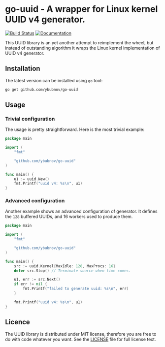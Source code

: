 # go-uuid - A wrapper for Linux kernel UUID v4 generator.

[![Build Status][BuildStatus]](https://travis-ci.org/ybubnov/go-uuid)
[![Documentation][Documentation]](https://godoc.org/github.com/ybubnov/go-uuid)

This UUID library is an yet another attempt to reimplement the wheel, but
instead of outstanding algorithm it wraps the Linux kernel implementation
of UUID v4 generator.


## Installation

The latest version can be installed using ```go``` tool:
```sh
go get github.com/ybubnov/go-uuid
```


## Usage

### Trivial configuration
The usage is pretty straightforward. Here is the most trivial example:
```go
package main

import (
    "fmt"

    "github.com/ybubnov/go-uuid"
)

func main() {
    u1 := uuid.New()
    fmt.Printf("uuid v4: %s\n", u1)
}
```

### Advanced configuration
Another example shows an advanced configuration of generator. It defines the
```128``` buffered UUIDs, and 16 workers used to produce them.

```go
package main

import (
    "fmt"

    "github.com/ybubnov/go-uuid"
)

func main() {
    src := uuid.Kernel{MaxIdle: 128, MaxProcs: 16}
    defer src.Stop() // Terminate source when time comes.

    u1, err := src.Next()
    if err != nil {
        fmt.Printf("failed to generate uuid: %s\n", err)
    }

    fmt.Printf("uuid v4: %s\n", u1)
}
```


## Licence

The UUID library is distributed under MIT license, therefore you are free to do
with code whatever you want. See the [LICENSE](LICENSE) file for full license text.

[BuildStatus]:   https://travis-ci.org/ybubnov/go-uuid.svg?branch=master
[Documentation]: https://godoc.org/github.com/ybubnov/go-uuid?status.svg
